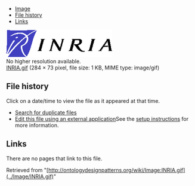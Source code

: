 * [Image](../Image/INRIA.gif#file)
* [File history](../Image/INRIA.gif#filehistory)
* [Links](../Image/INRIA.gif#filelinks)

[![Image:INRIA.gif](../images/7/71/INRIA.gif)](../images/7/71/INRIA.gif)  
No higher resolution available.  
[INRIA.gif](../images/7/71/INRIA.gif)‎ (284 × 73 pixel, file size: 1 KB, MIME type: image/gif)

## File history

Click on a date/time to view the file as it appeared at that time.



  
* [Search for duplicate files](http://ontologydesignpatterns.org/wiki/Special:FileDuplicateSearch/INRIA.gif "Special:FileDuplicateSearch/INRIA.gif")
* [Edit this file using an external application](http://ontologydesignpatterns.org/wiki/index.php?title=Image:INRIA.gif&action=edit&externaledit=true&mode=file "Image:INRIA.gif")See the [setup instructions](http://www.mediawiki.org/wiki/Manual:External_editors "http://www.mediawiki.org/wiki/Manual:External_editors") for more information.

## Links



There are no pages that link to this file.




Retrieved from "[http://ontologydesignpatterns.org/wiki/Image:INRIA.gif](../Image/INRIA.gif)"